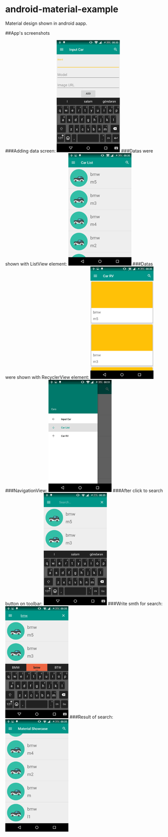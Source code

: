 # android-material-example
Material design shown in android aapp.
 
##App's screenshots

###Adding data screen:
[<img src="Screenshot_1.png" width=200>](Screenshot_1.png)
###Datas were shown with ListView element:
[<img src="Screenshot_2.png" width=200>](Screenshot_2.png)
###Datas were shown with RecyclerView element:
[<img src="Screenshot_3.png" width=200>](Screenshot_3.png)
###NavigationView:
[<img src="Screenshot_7.png" width=200>](Screenshot_7.png)
###After click to search button on toolbar:
[<img src="Screenshot_4.png" width=200>](Screenshot_4.png)
###Write smth for search:
[<img src="Screenshot_5.png" width=200>](Screenshot_5.png)
###Result of search:
[<img src="Screenshot_6.png" width=200>](Screenshot_6.png)
